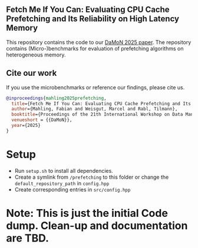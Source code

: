 ## Fetch Me If You Can: Evaluating CPU Cache Prefetching and Its Reliability on High Latency Memory

This repository contains the code to our [DaMoN 2025 paper](https://hpi.de/oldsite/fileadmin/user_upload/fachgebiete/rabl/publications/2025/Mahling-DaMoN25-Prefetching.pdf).
The repository contains (Micro-)benchmarks for evaluation of prefetching algorithms on heterogeneous memory.

## Cite our work

If you use the microbenchmarks or reference our findings, please cite us.
 
```bibtex
@inproceedings{mahling2025prefetching,
  title={Fetch Me If You Can: Evaluating CPU Cache Prefetching and Its Reliability on High Latency Memory},
  author={Mahling, Fabian and Weisgut, Marcel and Rabl, Tilmann},
  booktitle={Proceedings of the 21th International Workshop on Data Management on New Hardware},
  venueshort = {{DaMoN}},
  year={2025}
}
```

# Setup

- Run `setup.sh` to install all dependencies.
- Create a symlink from `/prefetching` to this folder or change the `default_repository_path` in `config.hpp`
- Create corresponding entries in `src/config.hpp`

# Note: This is just the initial Code dump. Clean-up and documentation are TBD.
